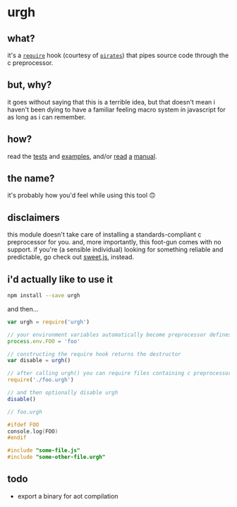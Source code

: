 
# urgh

## what?

it's a [`require`](https://devdocs.io/node~10_lts/modules#modules_require) hook (courtesy of [`pirates`](https://npmjs.org/package/pirates)) that pipes source code through the c preprocessor.

## but, why?

it goes without saying that this is a terrible idea, but that doesn't mean i haven't been dying to have a familiar feeling macro system in javascript for as long as i can remember.

## how?

read the [tests](test/index.js) and [examples](test/examples), and/or [read](https://gcc.gnu.org/onlinedocs/cpp/) [a](https://en.wikipedia.org/wiki/C_preprocessor) [manual](https://www.tutorialspoint.com/cprogramming/c_preprocessors.htm).

## the name?

it's probably how you'd feel while using this tool 🙃

## disclaimers

this module doesn't take care of installing a standards-compliant c preprocessor for you. and, more importantly, this foot-gun comes with no support. if you're (a sensible individual) looking for something reliable and predictable, go check out [sweet.js](https://www.sweetjs.org/), instead.

## i'd actually like to use it

```sh
npm install --save urgh
```

and then...

```javascript
var urgh = require('urgh')

// your environment variables automatically become preprocessor defines
process.env.FOO = 'foo'

// constructing the require hook returns the destructor
var disable = urgh()

// after calling urgh() you can require files containing c preprocessor directives and macros
require('./foo.urgh')

// and then optionally disable urgh
disable()
```

```c
// foo.urgh

#ifdef FOO
console.log(FOO)
#endif

#include "some-file.js"
#include "some-other-file.urgh"
```

## todo

* export a binary for aot compilation
